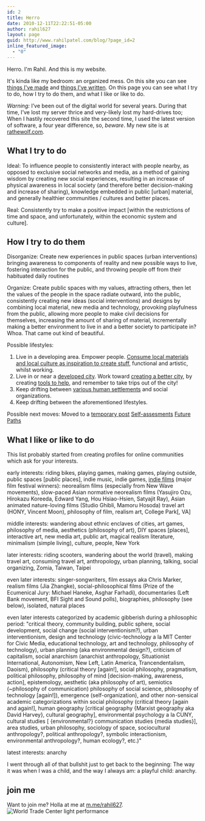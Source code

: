 ```yaml
---
id: 2
title: Herro
date: 2010-12-11T22:22:51-05:00
author: rahil627
layout: page
guid: http://www.rahilpatel.com/blog/?page_id=2
inline_featured_image:
  - "0"
---
```

Herro. I'm Rahil. And this is my website.

It's kinda like my bedroom: an organized mess. On this site you can see <a href="http://www.rahilpatel.com/blog/portfolio">things I've made</a> and <a href="http://www.rahilpatel.com/blog/valuable-things-ive-written">things I've written</a>. On this page you can see what I try to do, how I try to do them, and what I like or like to do.

<em>Warning:</em> I’ve been out of the digital world for several years. During that time, I’ve lost my server thrice and very-likely lost my hard-drives too; When I hastily recovered this site the second time, I used the latest version of software, a four year difference, so, <em>beware</em>. My new site is at <a href="https://www.rathewolf.com">rathewolf.com</a>.

<h2>What I try to do</h2>
Ideal:
To influence people to consistently interact with people nearby, as opposed to exclusive social networks and media, as a method of gaining wisdom by creating new social experiences, resulting in an increase of physical awareness in local society (and therefore better decision-making and increase of sharing), knowledge embedded in public [urban] material, and generally healthier communities / cultures and better places.

Real:
Consistently try to make a positive impact [within the restrictions of time and space, and unfortunately, within the economic system and culture].

<h2>How I try to do them</h2>
Disorganize:
Create new experiences in public spaces (urban interventions) bringing awareness to components of reality and new possible ways to live, fostering interaction for the public, and throwing people off from their habituated daily routines

Organize:
Create public spaces with my values, attracting others, then let the values of the people in the space radiate outward, into the public, consistently creating new ideas (social interventions) and designs by combining local material, new media and technology, provoking playfulness from the public, allowing more people to make civil decisions for themselves, increasing the amount of sharing of material, incrementally making a better environment to live in and a better society to participate in? Whoa. That came out kind of beautiful.

Possible lifestyles:
1. Live in a developing area. Empower people. <a title="DIY Ethics in Developing Countries" href="http://www.rahilpatel.com/blog/diy-ethics-in-developing-countries">Consume local materials and local culture as inspiration to create stuff</a>, functional and artistic, whilst working.
2. Live in or near a <a title="New York and Taiwan" href="http://www.rahilpatel.com/blog/new-york-and-taiwan">developed city</a>. Work&nbsp;toward <a title="Urban Planning for Solidarity" href="http://www.rahilpatel.com/blog/urban-planning-for-solidarity">creating a better city</a>, by creating <a title="Decision-making, Civics, and Technology" href="http://www.rahilpatel.com/blog/decision-making-civics-and-technology">tools to help</a>, and remember to take trips out of the city!
3. Keep drifting between <a href="http://www.rahilpatel.com/blog/time-and-space-in-anthropology">various human settlements</a> and social organizations.
4. Keep drifting between the aforementioned lifestyles.

Possible next moves:
Moved to a <a href="http://www.rahilpatel.com/blog/possible-next-moves">temporary post</a>
<a href="http://www.rahilpatel.com/blog/category/personal/self-assessment">Self-assesments</a>
<a href="http://www.rahilpatel.com/blog/valuable-things-ive-written#future">Future Paths</a>

<h2>What I like or like to do</h2>
This list probably started from creating profiles for online communities which ask for your interests.

early interests:
riding bikes, playing games, making games, playing outside, public spaces [public places], indie music, indie games, <a href="https://letterboxd.com/rahil627/list/rahil627s-favorite-films/">indie films</a> (major film festival winners): neorealism films (especially from New Wave movements), slow-paced Asian normative neorealism films (Yasujiro Ozu, Hirokazu Koreeda, Edward Yang, Hou Hsiao-Hsien, Satyajit Ray), Asian animated nature-loving films (Studio Ghibli, Mamoru Hosoda) travel art (HONY, Vincent Moon), philosophy of film, realism art, College Park[, VA]

middle interests:
wandering about ethnic enclaves of cities, art games, philosophy of media, aesthetics (philosophy of art), DIY spaces [places], interactive art, new media art, public art, magical realism literature, minimalism (simple living), culture, people, New York

later interests:
riding scooters, wandering about the world (travel), making travel art, consuming travel art, anthropology, urban planning, talking, social organizing, Zomia, Taiwan, Taipei

even later interests:
singer-songwriters, film essays aka Chris Marker, realism films (Jia Zhangke), social-philosophical films (Prize of the Ecumenical Jury: Michael Haneke, Asghar Farhadi), documentaries (Left Bank movement, BFI Sight and Sound polls), biographies, philosophy (see below), isolated, natural places

even later interests categorized by academic gibberish during a philosophic period:
"critical theory, community building, public sphere, social development, social change (social interventionism?), urban interventionism, design and technology (civic-technology a la MIT Center for Civic Media, educational technology, art and technology, philosophy of technology), urban planning (aka environmental design?), criticism of capitalism, social anarchism (anarchist anthropology, Situationist International, Autonomism, New Left, Latin America, Trancendentalism, Daoism), philosophy (critical theory [again!], social philosophy, pragmatism, political philosophy, philosophy of mind [decision-making, awareness, action], epistemology, aesthetic (aka philosophy of art), semiotics (~philosophy of communication) philosophy of social science, philosophy of technology [again!]), emergence (self-organization), and other non-sensical academic categorizations within social philosophy (critical theory [again and again!], human geography [critical geography {Marxist geography aka David Harvey}, cultural geography], environmental psychology a la CUNY, cultural studies [ {environmental?} communication studies {media studies}], area studies, urban philosophy, sociology of space, sociocultural anthropology?, political anthropology?, symbolic interactionism, environmental anthropology?, human ecology?, etc.)"

latest interests:
anarchy

I went through all of that bullshit just to get back to the beginning: The way it was when I was a child, and the way I always am: a playful child: anarchy.

<h2>join me</h2>
Want to join me? Holla at me at <a href="http://m.me/rahil627">m.me/rahil627</a>.

<img class="alignnone size-large wp-image-2445" src="http://www.rahilpatel.com/blog/wp-content/uploads/2014/09/World-Trade-Center-light-performance1.svg" alt="World Trade Center light performance">